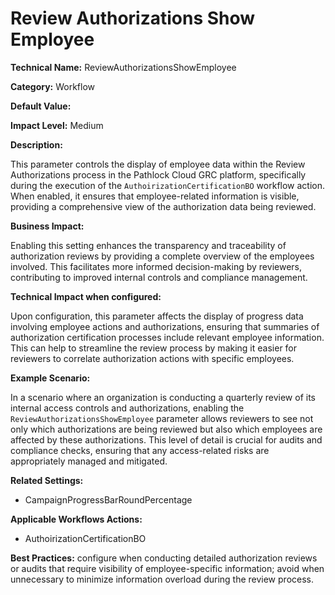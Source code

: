 # Review Authorizations Show Employee

**Technical Name:** ReviewAuthorizationsShowEmployee

**Category:** Workflow

**Default Value:**

**Impact Level:** Medium

**Description:**

This parameter controls the display of employee data within the Review Authorizations process in the Pathlock Cloud GRC platform, specifically during the execution of the `AuthoirizationCertificationBO` workflow action. When enabled, it ensures that employee-related information is visible, providing a comprehensive view of the authorization data being reviewed.

**Business Impact:**

Enabling this setting enhances the transparency and traceability of authorization reviews by providing a complete overview of the employees involved. This facilitates more informed decision-making by reviewers, contributing to improved internal controls and compliance management.

**Technical Impact when configured:**

Upon configuration, this parameter affects the display of progress data involving employee actions and authorizations, ensuring that summaries of authorization certification processes include relevant employee information. This can help to streamline the review process by making it easier for reviewers to correlate authorization actions with specific employees.

**Example Scenario:**

In a scenario where an organization is conducting a quarterly review of its internal access controls and authorizations, enabling the `ReviewAuthorizationsShowEmployee` parameter allows reviewers to see not only which authorizations are being reviewed but also which employees are affected by these authorizations. This level of detail is crucial for audits and compliance checks, ensuring that any access-related risks are appropriately managed and mitigated.

**Related Settings:**

- CampaignProgressBarRoundPercentage

**Applicable Workflows Actions:**

- AuthoirizationCertificationBO

**Best Practices:** configure when conducting detailed authorization reviews or audits that require visibility of employee-specific information; avoid when unnecessary to minimize information overload during the review process.